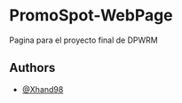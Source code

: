 
# PromoSpot-WebPage

Pagina para el proyecto final de DPWRM

## Authors

- [@Xhand98](https://www.github.com/Xhand98)


